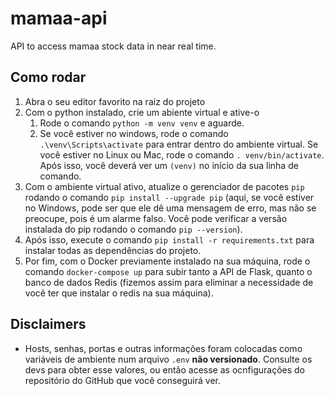 # mamaa-api
API to access mamaa stock data in near real time.

## Como rodar
1. Abra o seu editor favorito na raiz do projeto
2. Com o python instalado, crie um abiente virtual e ative-o
   1. Rode o comando `python -m venv venv` e aguarde.
   2. Se você estiver no windows, rode o comando `.\venv\Scripts\activate` para entrar dentro do ambiente virtual. Se você estiver no Linux ou Mac, rode o comando `. venv/bin/activate`. Após isso, você deverá ver um `(venv)` no início da sua linha de comando.
3. Com o ambiente virtual ativo, atualize o gerenciador de pacotes `pip` rodando o comando `pip install --upgrade pip` (aqui, se você estiver no Windows, pode ser que ele dê uma mensagem de erro, mas não se preocupe, pois é um alarme falso. Você pode verificar a versão instalada do pip rodando o comando `pip --version`).
4. Após isso, execute o comando `pip install -r requirements.txt` para instalar todas as dependências do projeto.
5. Por fim, com o Docker previamente instalado na sua máquina, rode o comando `docker-compose up` para subir tanto a API de Flask, quanto o banco de dados Redis (fizemos assim para eliminar a necessidade de você ter que instalar o redis na sua máquina).

## Disclaimers
- Hosts, senhas, portas e outras informações foram colocadas como variáveis de ambiente num arquivo `.env` **não versionado**. Consulte os devs para obter esse valores, ou então acesse as ocnfigurações do repositório do GitHub que você conseguirá ver.
